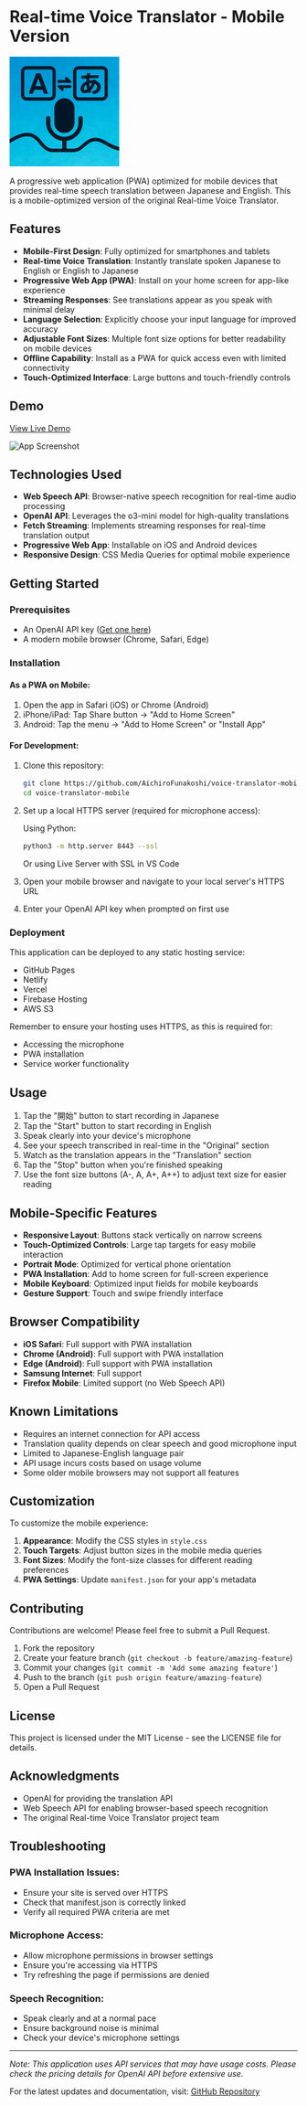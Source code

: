 # Real-time Voice Translator - Mobile Version

![Real-time Voice Translator Mobile](images/icons/icon-192x192.png)

A progressive web application (PWA) optimized for mobile devices that provides real-time speech translation between Japanese and English. This is a mobile-optimized version of the original Real-time Voice Translator.

## Features

- **Mobile-First Design**: Fully optimized for smartphones and tablets
- **Real-time Voice Translation**: Instantly translate spoken Japanese to English or English to Japanese
- **Progressive Web App (PWA)**: Install on your home screen for app-like experience
- **Streaming Responses**: See translations appear as you speak with minimal delay
- **Language Selection**: Explicitly choose your input language for improved accuracy
- **Adjustable Font Sizes**: Multiple font size options for better readability on mobile devices
- **Offline Capability**: Install as a PWA for quick access even with limited connectivity
- **Touch-Optimized Interface**: Large buttons and touch-friendly controls

## Demo

[View Live Demo](https://your-deployment-url-here)

![App Screenshot](screenshot-mobile.png)

## Technologies Used

- **Web Speech API**: Browser-native speech recognition for real-time audio processing
- **OpenAI API**: Leverages the o3-mini model for high-quality translations
- **Fetch Streaming**: Implements streaming responses for real-time translation output
- **Progressive Web App**: Installable on iOS and Android devices
- **Responsive Design**: CSS Media Queries for optimal mobile experience

## Getting Started

### Prerequisites

- An OpenAI API key ([Get one here](https://platform.openai.com/api-keys))
- A modern mobile browser (Chrome, Safari, Edge)

### Installation

#### As a PWA on Mobile:

1. Open the app in Safari (iOS) or Chrome (Android)
2. iPhone/iPad: Tap Share button → "Add to Home Screen"
3. Android: Tap the menu → "Add to Home Screen" or "Install App"

#### For Development:

1. Clone this repository:
   ```bash
   git clone https://github.com/AichiroFunakoshi/voice-translator-mobile.git
   cd voice-translator-mobile
   ```

2. Set up a local HTTPS server (required for microphone access):
   
   Using Python:
   ```bash
   python3 -m http.server 8443 --ssl
   ```
   
   Or using Live Server with SSL in VS Code

3. Open your mobile browser and navigate to your local server's HTTPS URL

4. Enter your OpenAI API key when prompted on first use

### Deployment

This application can be deployed to any static hosting service:

- GitHub Pages
- Netlify
- Vercel
- Firebase Hosting
- AWS S3

Remember to ensure your hosting uses HTTPS, as this is required for:
- Accessing the microphone
- PWA installation
- Service worker functionality

## Usage

1. Tap the "開始" button to start recording in Japanese
2. Tap the "Start" button to start recording in English
3. Speak clearly into your device's microphone
4. See your speech transcribed in real-time in the "Original" section
5. Watch as the translation appears in the "Translation" section
6. Tap the "Stop" button when you're finished speaking
7. Use the font size buttons (A-, A, A+, A++) to adjust text size for easier reading

## Mobile-Specific Features

- **Responsive Layout**: Buttons stack vertically on narrow screens
- **Touch-Optimized Controls**: Large tap targets for easy mobile interaction
- **Portrait Mode**: Optimized for vertical phone orientation
- **PWA Installation**: Add to home screen for full-screen experience
- **Mobile Keyboard**: Optimized input fields for mobile keyboards
- **Gesture Support**: Touch and swipe friendly interface

## Browser Compatibility

- **iOS Safari**: Full support with PWA installation
- **Chrome (Android)**: Full support with PWA installation
- **Edge (Android)**: Full support with PWA installation
- **Samsung Internet**: Full support
- **Firefox Mobile**: Limited support (no Web Speech API)

## Known Limitations

- Requires an internet connection for API access
- Translation quality depends on clear speech and good microphone input
- Limited to Japanese-English language pair
- API usage incurs costs based on usage volume
- Some older mobile browsers may not support all features

## Customization

To customize the mobile experience:

1. **Appearance**: Modify the CSS styles in `style.css`
2. **Touch Targets**: Adjust button sizes in the mobile media queries
3. **Font Sizes**: Modify the font-size classes for different reading preferences
4. **PWA Settings**: Update `manifest.json` for your app's metadata

## Contributing

Contributions are welcome! Please feel free to submit a Pull Request.

1. Fork the repository
2. Create your feature branch (`git checkout -b feature/amazing-feature`)
3. Commit your changes (`git commit -m 'Add some amazing feature'`)
4. Push to the branch (`git push origin feature/amazing-feature`)
5. Open a Pull Request

## License

This project is licensed under the MIT License - see the LICENSE file for details.

## Acknowledgments

- OpenAI for providing the translation API
- Web Speech API for enabling browser-based speech recognition
- The original Real-time Voice Translator project team

## Troubleshooting

### PWA Installation Issues:
- Ensure your site is served over HTTPS
- Check that manifest.json is correctly linked
- Verify all required PWA criteria are met

### Microphone Access:
- Allow microphone permissions in browser settings
- Ensure you're accessing via HTTPS
- Try refreshing the page if permissions are denied

### Speech Recognition:
- Speak clearly and at a normal pace
- Ensure background noise is minimal
- Check your device's microphone settings

---

*Note: This application uses API services that may have usage costs. Please check the pricing details for OpenAI API before extensive use.*

For the latest updates and documentation, visit: [GitHub Repository](https://github.com/AichiroFunakoshi/voice-translator-mobile)